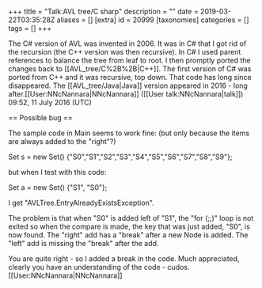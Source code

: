 +++
title = "Talk:AVL tree/C sharp"
description = ""
date = 2019-03-22T03:35:28Z
aliases = []
[extra]
id = 20999
[taxonomies]
categories = []
tags = []
+++

The C# version of AVL was invented in 2006. It was in C# that I got rid of the recursion (the C++ version was then recursive). In C# I used parent references to balance the tree from leaf to root. I then promptly ported the changes back to [[AVL_tree/C%2B%2B|C++]]. The first version of C# was ported from C++ and it was recursive, top down. That code has long since disappeared. The [[AVL_tree/Java|Java]] version appeared in 2016 - long after.[[User:NNcNannara|NNcNannara]] ([[User talk:NNcNannara|talk]]) 09:52, 11 July 2016 (UTC)

== Possible bug ==

The sample code in Main seems to work fine: (but only because the items are always added to the "right"?)

Set<string> s = new Set<string>() {"S0","S1","S2","S3","S4","S5","S6","S7","S8","S9"};

but when I test with this code:

Set<string> a = new Set<string>() {"S1", "S0"};

I get "AVLTree.EntryAlreadyExistsException".

The problem is that when "S0" is added left of "S1", the "for (;;)" loop is not exited so when the compare is made, the key that was just added, "S0", is now found.  The "right" add has a "break" after a new Node is added.  The "left" add is missing the "break" after the add.

You are quite right - so I added a break in the code. Much appreciated, clearly you have an understanding of the code - cudos.[[User:NNcNannara|NNcNannara]]
